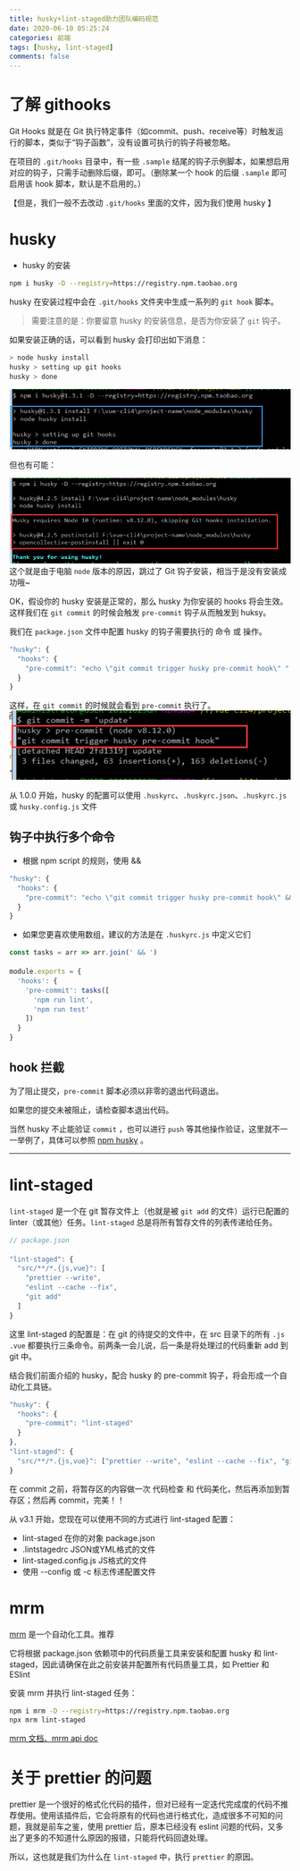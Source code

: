 ```yaml
---
title: husky+lint-staged助力团队编码规范
date: 2020-06-10 05:25:24
categories: 前端
tags: [husky, lint-staged]
comments: false
---
```


# 了解 githooks

Git Hooks 就是在 Git 执行特定事件（如commit、push、receive等）时触发运行的脚本，类似于“钩子函数”，没有设置可执行的钩子将被忽略。

在项目的 `.git/hooks` 目录中，有一些 `.sample` 结尾的钩子示例脚本，如果想启用对应的钩子，只需手动删除后缀，即可。（删除某一个 hook 的后缀 `.sample` 即可启用该 hook 脚本，默认是不启用的。）

【但是，我们一般不去改动 `.git/hooks` 里面的文件，因为我们使用 husky 】

<!-- more -->

# husky

- husky 的安装

```bash
npm i husky -D --registry=https://registry.npm.taobao.org
```

husky 在安装过程中会在 `.git/hooks` 文件夹中生成一系列的 `git hook` 脚本。

> 需要注意的是：你要留意 husky 的安装信息，是否为你安装了 `git` 钩子。

如果安装正确的话，可以看到 husky 会打印出如下消息：
```bash
> node husky install
husky > setting up git hooks  
husky > done
```

![](/images/husky-2.png)

但也有可能：

![](/images/husky-1.png)
这个就是由于电脑 `node` 版本的原因，跳过了 Git 钩子安装，相当于是没有安装成功哦~

OK，假设你的 husky 安装是正常的，那么 husky 为你安装的 hooks 将会生效。这样我们在 `git commit` 的时候会触发 `pre-commit` 钩子从而触发到 huksy。

我们在 `package.json` 文件中配置 husky 的钩子需要执行的 命令 或 操作。
```js
"husky": {
  "hooks": {
    "pre-commit": "echo \"git commit trigger husky pre-commit hook\" "
  }
}
```

这样，在 `git commit` 的时候就会看到 `pre-commit` 执行了。
![](/images/husky-3.png)

从 1.0.0 开始，husky 的配置可以使用 `.huskyrc`、`.huskyrc.json`、`.huskyrc.js` 或 `husky.config.js` 文件

## 钩子中执行多个命令
- 根据 npm script 的规则，使用 &&
```js
"husky": {
  "hooks": {
    "pre-commit": "echo \"git commit trigger husky pre-commit hook\" && npm run test"
  }
}
```


- 如果您更喜欢使用数组，建议的方法是在 `.huskyrc.js` 中定义它们
```js
const tasks = arr => arr.join(' && ')

module.exports = {
  'hooks': {
    'pre-commit': tasks([
      'npm run lint',
      'npm run test'
    ])
  }
}
```

## hook 拦截
为了阻止提交，`pre-commit` 脚本必须以非零的退出代码退出。

如果您的提交未被阻止，请检查脚本退出代码。


当然 husky 不止能验证 `commit` ，也可以进行 `push` 等其他操作验证，这里就不一一举例了，具体可以参照 [npm husky](https://www.npmjs.com/package/husky) 。

--------


# lint-staged
`lint-staged` 是一个在 git 暂存文件上（也就是被 `git add` 的文件）运行已配置的 linter（或其他）任务。`lint-staged` 总是将所有暂存文件的列表传递给任务。

```js
// package.json

"lint-staged": {
  "src/**/*.{js,vue}": [
    "prettier --write",
    "eslint --cache --fix",
    "git add"
  ]
}
```


这里 lint-staged 的配置是：在 git 的待提交的文件中，在 src 目录下的所有 `.js` `.vue` 都要执行三条命令。前两条一会儿说，后一条是将处理过的代码重新 add 到 git 中。




结合我们前面介绍的 husky，配合 husky 的 pre-commit 钩子，将会形成一个自动化工具链。

```js
"husky": {
  "hooks": {
    "pre-commit": "lint-staged"
  }
},
"lint-staged": {
  "src/**/*.{js,vue}": ["prettier --write", "eslint --cache --fix", "git add"]
}
```

<p id="div-border-left-green">在 commit 之前，将暂存区的内容做一次 代码检查 和 代码美化，然后再添加到暂存区；然后再 commit，完美！！
</p>


从 v3.1 开始，您现在可以使用不同的方式进行 lint-staged 配置：
- lint-staged  在你的对象 package.json
- .lintstagedrc  JSON或YML格式的文件
- lint-staged.config.js  JS格式的文件
- 使用 --config 或 -c 标志传递配置文件



# mrm
[mrm](https://github.com/sapegin/mrm) 是一个自动化工具。<span id="inline-purple">推荐</span>

它将根据 package.json 依赖项中的代码质量工具来安装和配置 husky 和 lint-staged，因此请确保在此之前安装并配置所有代码质量工具，如 Prettier 和 ESlint

安装 mrm 并执行 lint-staged 任务：
```bash
npm i mrm -D --registry=https://registry.npm.taobao.org
npx mrm lint-staged
```

[mrm 文档、mrm api doc](https://mrm.js.org/)


# 关于 prettier 的问题

prettier 是一个很好的格式化代码的插件，但对已经有一定迭代完成度的代码不推荐使用。使用该插件后，它会将原有的代码也进行格式化，造成很多不可知的问题，我就是前车之鉴，使用 prettier 后，原本已经没有 eslint 问题的代码，又多出了更多的不知道什么原因的报错，只能将代码回退处理。

所以，这也就是我们为什么在 `lint-staged` 中，执行 `prettier` 的原因。

